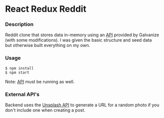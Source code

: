 # React Redux Reddit

### Description

Reddit clone that stores data in-memory using an [API](https://github.com/JBallin/g-api) provided by Galvanize (with some modifications). I was given the basic structure and seed data but otherwise built everything on my own.

### Usage

```shell
$ npm install
$ npm start
```

Note: [API](https://github.com/JBallin/g-api) must be running as well.

### External API's

Backend uses the [Unsplash API](https://unsplash.com/developers) to generate a URL for a random photo if you don't include one when creating a post.
